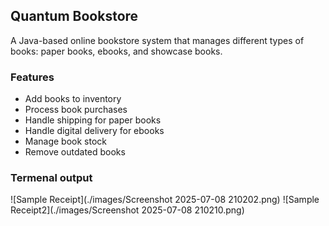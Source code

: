 ## Quantum Bookstore

A Java-based online bookstore system that manages different types of books: paper books, ebooks, and showcase books.

### Features

-   Add books to inventory
-   Process book purchases
-   Handle shipping for paper books
-   Handle digital delivery for ebooks
-   Manage book stock
-   Remove outdated books

### Termenal output
![Sample Receipt](./images/Screenshot 2025-07-08 210202.png)
![Sample Receipt2](./images/Screenshot 2025-07-08 210210.png)
